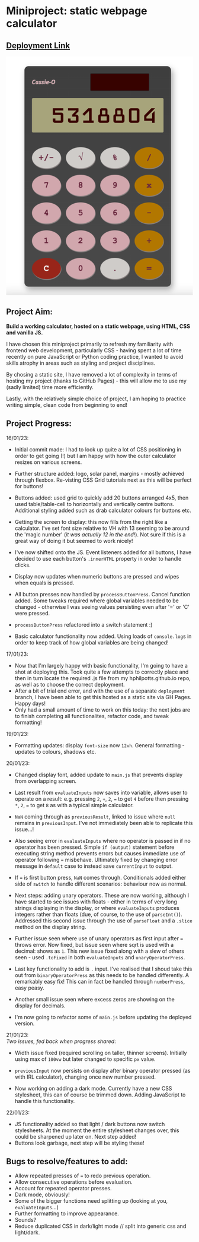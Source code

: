 # Miniproject: static webpage calculator        

## [Deployment Link](https://hphilpotts.github.io/miniproject-static-calculator/)       

<img src="img/screengrab.png" alt="screenshot of simple web calculator"/>

## Project Aim:       
**Build a working calculator, hosted on a static webpage, using HTML, CSS and vanilla JS.**     

I have chosen this miniproject primarily to refresh my familiarity with frontend web development, particularly CSS - having spent a lot of time recently on pure JavaScript or Python coding practice, I wanted to avoid skills atrophy in areas such as styling and project disciplines.       

By chosing a static site, I have removed a lot of complexity in terms of hosting my project (thanks to GitHub Pages) - this will allow me to use my (sadly limited) time more efficiently.      

Lastly, with the relatively simple choice of project, I am hoping to practice writing simple, clean code from beginning to end!     

## Project Progress:        
16/01/23:        
- Initial commit made: I had to look up quite a lot of CSS positioning in order to get going (!) but I am happy with how the outer calculator resizes on various screens.       
- Further structure added: logo, solar panel, margins - mostly achieved through flexbox. Re-visting CSS Grid tutorials next as this will be perfect for buttons!     
- Buttons added: used grid to quickly add 20 buttons arranged 4x5, then used table/table-cell to horizontally and vertically centre buttons. Additional styling added such as drab calculator colours for buttons etc.      
- Getting the screen to display: this now fills from the right like a calculator. I've set font size relative to VH with 13 seeming to be around the 'magic number' (_it was actually 12 in the end!_). Not sure if this is a great way of doing it but seemed to work nicely!     

- I've now shifted onto the JS. Event listeners added for all buttons, I have decided to use each button's `.innerHTML` property in order to handle clicks.     
- Display now updates when numeric buttons are pressed and wipes when equals is pressed.        
- All button presses now handled by `processButtonPress`. Cancel function added. Some tweaks required where global variables needed to be changed - otherwise I was seeing values persisting even after '=' or 'C' were pressed.      
- `processButtonPress` refactored into a switch statement :)        
- Basic calculator functionality now added. Using loads of `console.log`s in order to keep track of how global variables are being changed!     


17/01/23:       
- Now that I'm largely happy with basic functionality, I'm going to have a shot at deploying this. Took quite a few attempts to correctly place and then in turn locate the required .js file from my hphilpotts.github.io repo, as well as to choose the correct deployment.       
- After a bit of trial end error, and with the use of a separate `deployment` branch, I have been able to get this hosted as a static site via GH Pages. Happy days!        
- Only had a small amount of time to work on this today: the next jobs are to finish completing all functionalites, refactor code, and tweak formatting!        

19/01/23:       
- Formatting updates: display `font-size` now `12vh`. General formatting - updates to colours, shadows etc.     

20/01/23:       
- Changed display font, added update to `main.js` that prevents display from overlapping screen.        
- Last result from `evaluateInputs` now saves into variable, allows user to operate on a result: e.g. pressing `2`, `+`, `2`, `=` to get `4` before then pressing `*`, `2`, `=` to get `8` as with a typical simple calculator.     
- `NaN` coming through as `previousResult`, linked to issue where `null` remains in `previousInput`. I've not immediately been able to replicate this issue...! 
- Also seeing error in `evaluateInputs` where no operator is passed in if no operator has been pressed. Simple `if (output)` statement before executing string method prevents errors but causes immediate use of operator following `=` misbehave. Ultimately fixed by changing error message in `default` case to instead save `currentInput` to output.              
- If `=` is first button press, `NaN` comes through. Conditionals added either side of `switch` to handle different scenarios: behaviour now as normal.     
- Next steps: adding unary operators. These are now working, although I have started to see issues with floats - either in terms of very long strings displaying in the display, or where `evaluateInputs` produces integers rather than floats (due, of course, to the use of `parseInt()`). Addressed this second issue through the use of `parseFloat` and a `.slice` method on the display string.      
- Further issue seen where use of unary operators as first input after `=` throws error. Now fixed, but issue seen where sqrt is used with a decimal: shows as `1`. This new issue fixed along with a slew of others seen - used `.toFixed` in both `evaluateInputs` and `unaryOperatorPress`.      
- Last key functionality to add is `.` input. I've realised that I shoud take this out from `binaryOperatorPress` as this needs to be handled differently. A remarkably easy fix! This can in fact be handled through `numberPress`, easy peasy.        
- Another small issue seen where excess zeros are showing on the display for decimals.      

- I'm now going to refactor some of `main.js` before updating the deployed version.         

21/01/23:       
_Two issues, fed back when progress shared_:      
- Width issue fixed (required scrolling on taller, thinner screens). Initially using max of `100vw` but later changed to specific `px` value.       
- `previousInput` now persists on display after binary operator pressed (as with IRL calculator), changing once new number pressed.     

- Now working on adding a dark mode. Currently have a new CSS stylesheet, this can of course be trimmed down. Adding JavaScript to handle this functionality.       

22/01/23:       
- JS functionality added so that light / dark buttons now switch stylesheets. At the moment the entire stylesheet changes over, this could be sharpened up later on. Next step added!       
- Buttons look garbage, next step will be styling these!        


## Bugs to resolve/features to add:       
- Allow repeated presses of `=` to redo previous operation.     
- Allow consecutive operations before evaluation.       
- Account for repeated operator presses.        
- Dark mode, obviously!     
- Some of the bigger functions need splitting up (looking at you, `evaluateInputs`...)      
- Further formatting to improve appearance.     
- Sounds?       
- Reduce duplicated CSS in dark/light mode // split into generic css and light/dark.        